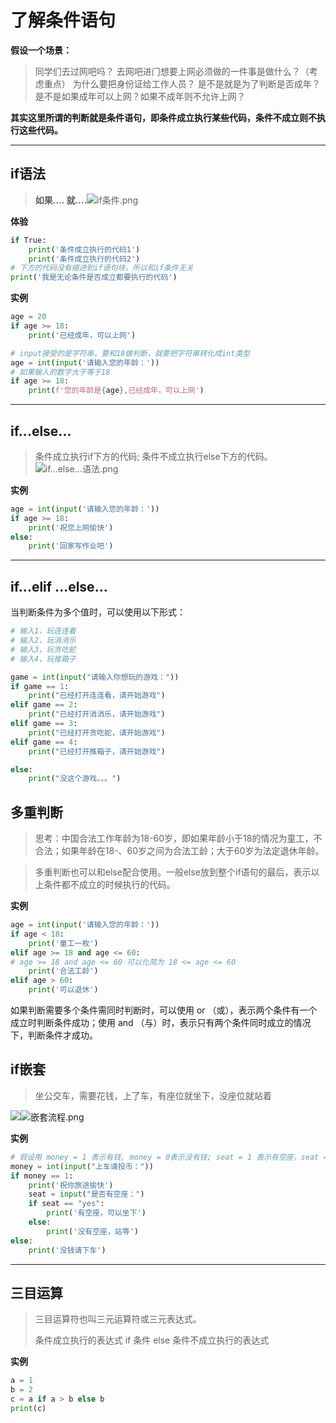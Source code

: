 <a name="033a52a0"></a>
# 了解条件语句
**假设⼀个场景：**
> 同学们去过⽹吧吗？
> 去⽹吧进⻔想要上⽹必须做的⼀件事是做什么？（考虑重点）
> 为什么要把身份证给⼯作⼈员？
> 是不是就是为了判断是否成年？
> 是不是如果成年可以上⽹？如果不成年则不允许上⽹？

**其实这⾥所谓的判断就是条件语句，即条件成⽴执⾏某些代码，条件不成⽴则不执⾏这些代码。**

---

<a name="6ee2587d"></a>
## if语法
> **如果.... 就....**![if条件.png](https://cdn.nlark.com/yuque/0/2023/png/25414438/1675329449623-5e2582bf-2b0e-41ed-b206-1eb912c9a963.png#averageHue=%23f8f8f8&clientId=u92ad0999-ce9d-4&from=ui&id=u27fa0f09&name=if%E6%9D%A1%E4%BB%B6.png&originHeight=437&originWidth=507&originalType=binary&ratio=1&rotation=0&showTitle=false&size=12346&status=done&style=none&taskId=ua51f2e36-8d8c-41e5-a0bf-edd516fe8a9&title=)

**体验**
```python
if True:
    print('条件成⽴执⾏的代码1')
    print('条件成⽴执⾏的代码2')
# 下⽅的代码没有缩进到if语句块，所以和if条件⽆关
print('我是⽆论条件是否成⽴都要执⾏的代码')
```
**实例**
```python
age = 20
if age >= 18:
    print('已经成年，可以上⽹')
```
```python
# input接受的是字符串，要和18做判断，就要把字符串转化成int类型
age = int(input('请输⼊您的年龄：'))
# 如果输入的数字大于等于18
if age >= 18:
    print(f'您的年龄是{age},已经成年，可以上⽹')
```

---

<a name="if...else..."></a>
## if...else...
> 条件成⽴执⾏if下⽅的代码; 条件不成⽴执⾏else下⽅的代码。
> ![if...else...语法.png](https://cdn.nlark.com/yuque/0/2023/png/25414438/1675329499879-3267093d-8ab8-4492-86ea-322c1a1975ff.png#averageHue=%23f9f9f9&clientId=u92ad0999-ce9d-4&from=ui&id=u7d091657&name=if...else...%E8%AF%AD%E6%B3%95.png&originHeight=523&originWidth=659&originalType=binary&ratio=1&rotation=0&showTitle=false&size=16211&status=done&style=none&taskId=u2eec2adc-fdb2-49d1-8972-d44c67e1e06&title=)

**实例**

```python
age = int(input('请输⼊您的年龄：'))
if age >= 18:
    print('祝您上网愉快')
else:
    print('回家写作业吧')
```

---

<a name="1da5f775"></a>
## if...elif ...else...
当判断条件为多个值时，可以使用以下形式：
```python
# 输入1，玩连连看
# 输入2，玩消消乐
# 输入3，玩贪吃蛇
# 输入4，玩推箱子

game = int(input("请输入你想玩的游戏："))
if game == 1:
    print("已经打开连连看，请开始游戏")
elif game == 2:
    print("已经打开消消乐，请开始游戏")
elif game == 3:
    print("已经打开贪吃蛇，请开始游戏")
elif game == 4:
    print("已经打开推箱子，请开始游戏")

else:
    print("没这个游戏。。。")
```
<a name="2d55d3f1"></a>
## 多重判断
> 思考：中国合法⼯作年龄为18-60岁，即如果年龄⼩于18的情况为童⼯，不合法；如果年龄在18-、60岁之间为合法⼯龄；⼤于60岁为法定退休年龄。

> 多重判断也可以和else配合使⽤。⼀般else放到整个if语句的最后，表示以上条件都不成⽴的时候执⾏的代码。

**实例**
```python
age = int(input('请输⼊您的年龄：'))
if age < 18:
    print('童⼯⼀枚')
elif age >= 18 and age <= 60:
# age >= 18 and age <= 60 可以化简为 18 <= age <= 60
    print('合法⼯龄')
elif age > 60:
    print('可以退休')
```
如果判断需要多个条件需同时判断时，可以使用 or （或），表示两个条件有一个成立时判断条件成功；使用 and （与）时，表示只有两个条件同时成立的情况下，判断条件才成功。
<a name="7ef3e52f"></a>
## if嵌套
> 坐公交车，需要花钱，上了车，有座位就坐下，没座位就站着

![](.%5Cimage%5C%E5%B5%8C%E5%A5%97%E6%B5%81%E7%A8%8B.png#id=By2AJ&originalType=binary&ratio=1&rotation=0&showTitle=false&status=done&style=none&title=)![嵌套流程.png](https://cdn.nlark.com/yuque/0/2023/png/25414438/1675329468716-b2842e77-35dd-48a8-80bb-b1b8923cce6b.png#averageHue=%23f8f8f8&clientId=u92ad0999-ce9d-4&from=ui&id=ue381beaa&name=%E5%B5%8C%E5%A5%97%E6%B5%81%E7%A8%8B.png&originHeight=625&originWidth=679&originalType=binary&ratio=1&rotation=0&showTitle=false&size=28104&status=done&style=none&taskId=u63cce3ec-fcf4-47d9-a07d-eb11033461d&title=)

**实例**

```python
# 假设⽤ money = 1 表示有钱, money = 0表示没有钱; seat = 1 表示有空座，seat = 0 表示没有空座
money = int(input("上车请投币："))
if money == 1:
    print('祝你旅途愉快')
    seat = input("是否有空座：")
    if seat == "yes":
        print('有空座，可以坐下')
    else:
        print('没有空座，站等')
else:
    print('没钱请下车')
```

---

<a name="fe2b5b6e"></a>
## 三目运算

> 三⽬运算符也叫三元运算符或三元表达式。
>  
> 条件成⽴执⾏的表达式 if 条件 else 条件不成⽴执⾏的表达式


**实例**

```python
a = 1
b = 2
c = a if a > b else b
print(c)
```

